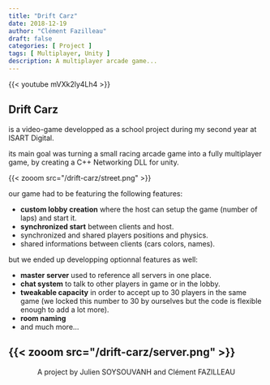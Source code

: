 ```yaml
---
title: "Drift Carz"
date: 2018-12-19
author: "Clément Fazilleau"
draft: false
categories: [ Project ]
tags: [ Multiplayer, Unity ]
description: A multiplayer arcade game...
---
```


{{< youtube mVXk2ly4Lh4 >}}

## Drift Carz

is a video-game developped as a school project during my second year at ISART Digital.

its main goal was turning a small racing arcade game into a fully multiplayer game, by creating a C++ Networking DLL for unity.

{{< zooom src="/drift-carz/street.png" >}}

our game had to be featuring the following features:

- __custom lobby creation__ where the host can setup the game (number of laps) and start it.
- __synchronized start__ between clients and host.
- synchronized and shared players positions and physics.
- shared informations between clients (cars colors, names).

but we ended up developping optionnal features as well:

- __master server__ used to reference all servers in one place.
- __chat system__ to talk to other players in game or in the lobby.
- __tweakable capacity__ in order to accept up to 30 players in the same game (we locked this number to 30 by ourselves but the code is flexible enough to add a lot more).
- __room naming__
- and much more...

{{< zooom src="/drift-carz/server.png" >}}
---------------

<div align = "center"> A project by Julien SOYSOUVANH and Clément FAZILLEAU </div>